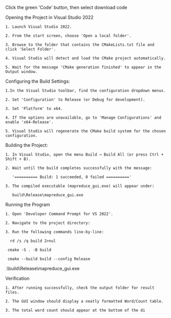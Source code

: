 Click the green 'Code' button, then select download code

  Opening the Project in Visual Studio 2022
  
    1. Launch Visual Studio 2022.
    
    2. From the start screen, choose 'Open a local folder'.
    
    3. Browse to the folder that contains the CMakeLists.txt file and click 'Select Folder'.
    
    4. Visual Studio will detect and load the CMake project automatically.
    
    5. Wait for the message 'CMake generation finished' to appear in the Output window.
    
  Configuring the Build Settings:
  
    1.In the Visual Studio toolbar, find the configuration dropdown menus.
    
    2. Set 'Configuration' to Release (or Debug for development).
    
    3. Set 'Platform' to x64.
    
    4. If the options are unavailable, go to 'Manage Configurations' and enable 'x64-Release'.
    
    5. Visual Studio will regenerate the CMake build system for the chosen configuration.
    
  Building the Project:
  
    1. In Visual Studio, open the menu Build → Build All (or press Ctrl + Shift + B).
    
    2. Wait until the build completes successfully with the message:
    
       '========== Build: 1 succeeded, 0 failed =========='
       
    3. The compiled executable (mapreduce_gui.exe) will appear under:
    
       build\Release\mapreduce_gui.exe
       
 Running the Program
 
    1. Open 'Developer Command Prompt for VS 2022'.
    
    2. Navigate to the project directory:
    
    3. Run the following commands line-by-line:
    
      rd /s /q build 2>nul
      
     cmake -S . -B build
     
     cmake --build build --config Release
     
   .\build\Release\mapreduce_gui.exe
   
  Verification
  
    1. After running successfully, check the output folder for result files.
    
    2. The GUI window should display a neatly formatted Word/Count table.
    
    3. The total word count should appear at the bottom of the di

